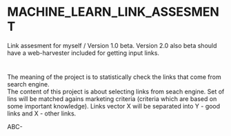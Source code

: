 # MACHINE_LEARN_LINK_ASSESMENT
Link assesment for myself / Version 1.0 beta.
Version 2.0 also beta should have a web-harvester included for getting input links.
#
The meaning of the project is to statistically check the links that come from search engine.
<br/>
The content of this project is about selecting links from seach engine.
Set of lins will be matched agains marketing criteria (criteria which are based on some important knowledge).
Links vector X will be separated into Y - good links and X - other links.
<br/>

ABC-
